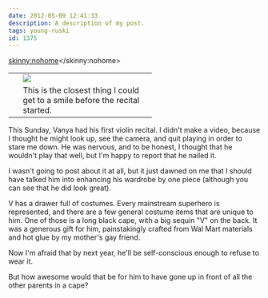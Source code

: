 ```yaml
---
date: 2012-05-09 12:41:33
description: A description of my post.
tags: young-ruski
id: 1375
---
```

<skinny:nohome><table cellpadding="2" align="right"><tr><td width="5" rowspan="2"><spacer type="block" width="5" height="1"></td><td width="250" ><img src="/img/vanya_violin.jpg"></td></tr><tr><td class="caption" width="250">This is the closest thing I could get to a smile before the recital started.</td></tr></table></skinny:nohome>

This Sunday, Vanya had his first violin recital.  I didn't make a video, because I thought he might look up, see the camera, and quit playing in order to stare me down.  He was nervous, and to be honest, I thought that he wouldn't play that well, but I'm happy to report that he nailed it.

I wasn't going to post about it at all, but it just dawned on me that I should have talked him into enhancing his wardrobe by one piece (although you can see that he did look great).
<!--more-->

V has a drawer full of costumes.  Every mainstream superhero is represented, and there are a few general costume items that are unique to him.  One of those is a long black cape, with a big sequin "V" on the back.  It was a generous gift for him, painstakingly crafted from Wal Mart materials and hot glue by my mother's gay friend.

Now I'm afraid that by next year, he'll be self-conscious enough to refuse to wear it.

But how awesome would that be for him to have gone up in front of all the other parents in a cape?